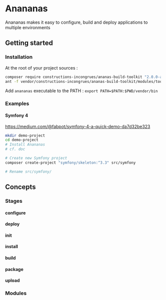 # Anananas

Anananas makes it easy to configure, build and deploy applications to multiple environments

## Getting started

### Installation

At the root of your project sources :

```sh
composer require constructions-incongrues/ananas-build-toolkit "2.0.0-alpha.3"
ant -f vendor/constructions-incongrues/ananas-build-toolkit/modules/toolkit/bootstrap.xml -Dbasedir=$PWD
```

Add `anananas` executable to the PATH : `export PATH=$PATH:$PWD/vendor/bin`

### Examples

#### Symfony 4

https://medium.com/@fabpot/symfony-4-a-quick-demo-da7d32be323

```sh
mkdir demo-project
cd demo-project
# Install Anananas
# cf. doc

# Create new Symfony project
composer create-project "symfony/skeleton:^3.3" src/symfony

# Rename src/symfony/
```

## Concepts

### Stages

#### configure

#### deploy

#### init

#### install

#### build

#### package

#### upload

### Modules

